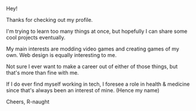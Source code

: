 Hey!

Thanks for checking out my profile. 

I'm trying to learn too many things at once, but hopefully I can share some cool projects eventually.

My main interests are modding video games and creating games of my own. Web design is equally interesting to me.

Not sure I ever want to make a career out of either of those things, but that's more than fine with me.

If I do ever find myself working in tech, I foresee a role in health & medicine since that's always been an interest of mine. (Hence my name)

Cheers,
R-naught
